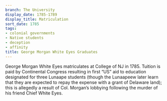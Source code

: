 ```yaml
---
branch: The University
display_date: 1785-1789
display_title: Matriculation
sort_date: 1785
tags:
- colonial governments
- Native students
- deception
- affinity
title: George Morgan White Eyes Graduates
---
```


George Morgan White Eyes matriculates at College of NJ in 1785. Tuition is paid by  Continental Congress resulting in first “US” aid to education designated for three Lunaape students (though the Lunaapeew later learn that they are expected to repay the expense with a grant of Delaware land); this is allegedly a result of Col. Morgan’s lobbying following the murder of his friend Chief White Eyes.